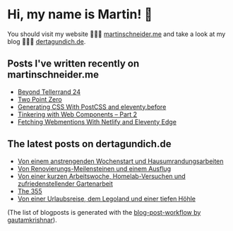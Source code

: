 # Hi, my name is Martin! 👋 
You should visit my website 👨🏼‍💻  [martinschneider.me](https://martinschneider.me) and take a look at my blog 🤷🏼‍♂️ [dertagundich.de](https://www.dertagundich.de).

## Posts I've written recently on martinschneider.me
<!-- MSME-POST-LIST:START -->
- [Beyond Tellerrand 24](https://martinschneider.me/articles/beyond-tellerrand-24/)
- [Two Point Zero](https://martinschneider.me/articles/two-point-zero/)
- [Generating CSS With PostCSS and eleventy.before](https://martinschneider.me/articles/generating-css-with-postcss-and-eleventy-before/)
- [Tinkering with Web Components – Part 2](https://martinschneider.me/articles/tinkering-with-web-components-part-2/)
- [Fetching Webmentions With Netlify and Eleventy Edge](https://martinschneider.me/articles/fetching-webmentions-with-netlify-and-eleventy-edge/)
<!-- MSME-POST-LIST:END -->

## The latest posts on dertagundich.de
<!-- DTUI-POST-LIST:START -->
- [Von einem anstrengenden Wochenstart und Hausumrandungsarbeiten](https://www.dertagundich.de/2025/05/von-einem-anstrengenden-wochenstart-und-hausumrandungsarbeiten)
- [Von Renovierungs-Meilensteinen und einem Ausflug](https://www.dertagundich.de/2025/05/von-renovierungs-meilensteinen-und-einem-ausflug)
- [Von einer kurzen Arbeitswoche, Homelab-Versuchen und zufriedenstellender Gartenarbeit](https://www.dertagundich.de/2025/05/von-einer-kurzen-arbeitswoche-homelab-versuchen-und-zufriedenstellender-gartenarbeit)
- [The 355](https://www.dertagundich.de/2025/05/the-355)
- [Von einer Urlaubsreise, dem Legoland und einer tiefen Höhle](https://www.dertagundich.de/2025/04/von-einer-urlaubsreise-dem-legoland-und-einer-tiefen-hohle)
<!-- DTUI-POST-LIST:END -->

(The list of blogposts is generated with the [blog-post-workflow by gautamkrishnar](https://github.com/gautamkrishnar/blog-post-workflow)).
